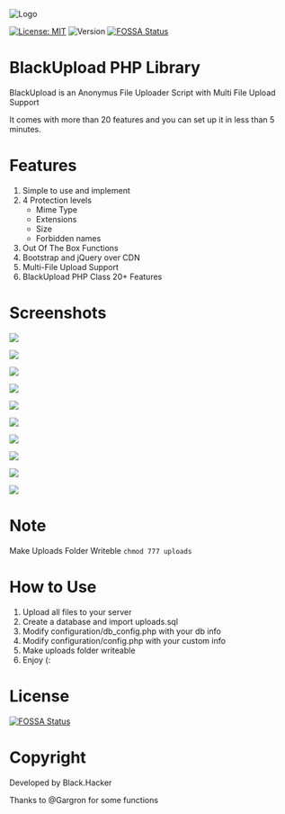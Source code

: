 ![Logo](https://h.top4top.io/p_1531l8fhu1.png)

[![License: MIT](https://img.shields.io/badge/License-MIT-yellow.svg)](https://opensource.org/licenses/MIT) ![Version](https://badgen.net/badge/version/v1.0/blue) [![FOSSA Status](https://app.fossa.com/api/projects/git%2Bgithub.com%2FBlackHacker511%2FBlackUpload.svg?type=shield)](https://app.fossa.com/projects/git%2Bgithub.com%2FBlackHacker511%2FBlackUpload?ref=badge_shield)

# BlackUpload PHP Library

BlackUpload is an Anonymus File Uploader Script with Multi File Upload Support

It comes with more than 20 features and you can set up it in less than 5 minutes.


# Features

1. Simple to use and implement
2. 4 Protection levels
   + Mime Type
   + Extensions
   + Size
   + Forbidden names
3. Out Of The Box Functions
4. Bootstrap and jQuery over CDN
5. Multi-File Upload Support
6. BlackUpload PHP Class 20+ Features

# Screenshots
![](https://i.imgur.com/i7SnEwa.png)

![](https://i.imgur.com/pWKDo6V.png)

![](https://d.top4top.io/p_1646nw67i1.png)

![](https://f.top4top.io/p_1646sxsmo3.png)

![](https://i.imgur.com/JdKxCxJ.png)

![](https://i.imgur.com/DZND3lv.png)

![](https://f.top4top.io/p_1646hku0d2.png)

![](https://i.imgur.com/W7t2mSw.png)

![](https://i.imgur.com/pDiP2Re.png)

![](https://i.imgur.com/nWiwh6C.png)

# Note
Make Uploads Folder Writeble ``` chmod 777 uploads ```

# How to Use
1. Upload all files to your server
2. Create a database and import uploads.sql
3. Modify configuration/db_config.php with your db info
4. Modify configuration/config.php with your custom info
5. Make uploads folder writeable
6. Enjoy (:

# License
[![FOSSA Status](https://app.fossa.com/api/projects/git%2Bgithub.com%2FBlackHacker511%2FBlackUpload.svg?type=large)](https://app.fossa.com/projects/git%2Bgithub.com%2FBlackHacker511%2FBlackUpload?ref=badge_large)

# Copyright
Developed by Black.Hacker

Thanks to @Gargron for some functions
